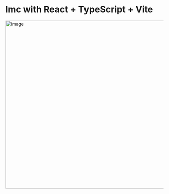 # Imc with React + TypeScript + Vite

 <img width="536" alt="image" src="https://github.com/deividsonsabino/react-imc/assets/33181693/ebe72d80-c4fe-4547-b920-3c186e898061">

 
